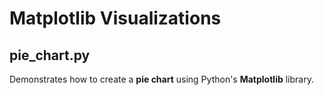 # Matplotlib Visualizations

## pie_chart.py
Demonstrates how to create a **pie chart** using Python's **Matplotlib** library.
